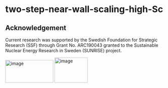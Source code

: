 # two-step-near-wall-scaling-high-Sc

## Acknowledgement
Current research was supported by the Swedish Foundation for Strategic Research (SSF) through Grant No. ARC190043 granted to the Sustainable Nuclear Energy Research in Sweden (SUNRISE) project.

<img width="152" height="72" alt="image" src="https://github.com/user-attachments/assets/33cd5985-9d10-4a38-88fe-9eb29075a121" /> <img width="105" height="80" alt="image" src="https://github.com/user-attachments/assets/f5406908-ad2c-46fd-ab41-e4452d636c5a" />
